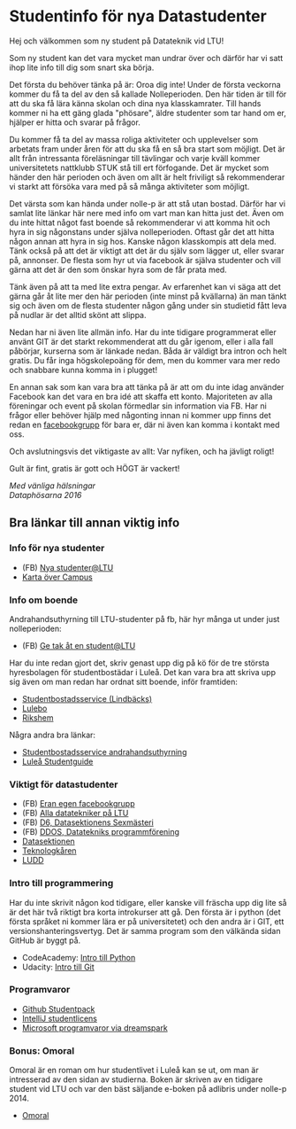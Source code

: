 # Studentinfo för nya Datastudenter #

  Hej och välkommen som ny student på Datateknik vid LTU!

  Som ny student kan det vara mycket man undrar över och därför har vi satt
  ihop lite info till dig som snart ska börja.

  Det första du behöver tänka på är: Oroa dig inte! Under de första veckorna
  kommer du få ta del av den så kallade Nolleperioden. Den här tiden är till
  för att du ska få lära känna skolan och dina nya klasskamrater. Till hands
  kommer ni ha ett gäng glada "phösare", äldre studenter som tar hand om er,
  hjälper er hitta och svarar på frågor.

  Du kommer få ta del av massa roliga aktiviteter och upplevelser som arbetats
  fram under åren för att du ska få en så bra start som möjligt. Det är allt
  från intressanta föreläsningar till tävlingar och varje kväll kommer
  universitetets nattklubb STUK stå till ert förfogande. Det är mycket som
  händer den här perioden och även om allt är helt friviligt så rekommenderar
  vi starkt att försöka vara med på så många aktiviteter som möjligt.

  Det värsta som kan hända under nolle-p är att stå utan bostad. Därför har vi
  samlat lite länkar här nere med info om vart man kan hitta just det. Även om
  du inte hittat något fast boende så rekommenderar vi att komma hit och hyra
  in sig någonstans under själva nolleperioden. Oftast går det att hitta någon
  annan att hyra in sig hos. Kanske någon klasskompis att dela med. Tänk också
  på att det är viktigt att det är du själv som lägger ut,
  eller svarar på, annonser. De flesta som hyr ut via facebook är själva studenter
  och vill gärna att det är den som önskar hyra som de får prata med.

  Tänk även på att ta med lite extra pengar. Av erfarenhet kan vi säga att det
  gärna går åt lite mer den här perioden (inte minst på kvällarna)
  än man tänkt sig och även om de flesta studenter någon gång under sin studietid
  fått leva på nudlar är det alltid skönt att slippa.

  Nedan har ni även lite allmän info. Har du inte tidigare programmerat eller
  använt GIT är det starkt rekommenderat att du går igenom, eller i alla fall
  påbörjar, kurserna som är länkade nedan. Båda är väldigt bra intron och helt
  gratis. Du får inga högskolepoäng för dem, men du kommer vara mer redo och
  snabbare kunna komma in i plugget!

  En annan sak som kan vara bra att tänka på är att om du inte idag använder
  Facebook kan det vara en bra idé att skaffa ett konto.
  Majoriteten av alla föreningar och event på skolan förmedlar sin information
  via FB. Har ni frågor eller behöver hjälp med någonting innan ni kommer upp
  finns det redan en [facebookgrupp](https://www.facebook.com/group/datateknik16/)
  för bara er, där ni även kan komma i kontakt med oss.

  Och avslutningsvis det viktigaste av allt: Var nyfiken, och ha jävligt roligt!

  Gult är fint, gratis är gott och HÖGT är vackert!


  _Med vänliga hälsningar      
  Dataphösarna 2016_

## Bra länkar till annan viktig info

### Info för nya studenter

  * (FB) [Nya studenter@LTU](https://www.facebook.com/groups/249379248513482/)
  * [Karta över Campus](http://www.ltu.se/maps/campusmap/)

### Info om boende

  Andrahandsuthyrning till LTU-studenter på fb, här hyr många ut under just
  nolleperioden:

  * (FB) [Ge tak åt en student@LTU](https://www.facebook.com/groups/185241421543279/)

  Har du inte redan gjort det, skriv genast upp dig på kö för de tre största
  hyresbolagen för studentbostädar i Luleå. Det kan vara bra att skriva upp
  sig även om man redan har ordnat sitt boende, inför framtiden:

  * [Studentbostadsservice (Lindbäcks)](http://www.studentbostadsservice.se)
  * [Lulebo](http://www.lulebo.se)
  * [Rikshem](http://www.rikshem.se)

  Några andra bra länkar: 

  * [Studentbostadsservice andrahandsuthyrning](http://www.studentbostadsservice.se/andrahandsformedling/)
  * [Luleå Studentguide](http://www.luleastudent.se/studentboende)

### Viktigt för datastudenter

  * (FB) [Eran egen facebookgrupp](https://www.facebook.com/groups/datateknik16/)
  * (FB) [Alla datatekniker på LTU](https://www.facebook.com/groups/340801326035607/)
  * (FB) [D6, Datasektionens Sexmästeri](https://www.facebook.com/D6.ltu/)
  * (FB) [DDOS, Datatekniks programmförening](https://www.facebook.com/LTUDDOS/)
  * [Datasektionen](http://www.datasektionen.com/)
  * [Teknologkåren](http://teknologkaren.se/)
  * [LUDD](http://www.ludd.ltu.se/w2/index.php/Main_Page)

### Intro till programmering

  Har du inte skrivit någon kod tidigare, eller kanske vill fräscha upp dig lite så är
  det här två riktigt bra korta introkurser att gå. Den första är i python (det första
  språket ni kommer lära er på universitetet) och den andra är i GIT, ett
  versionshanteringsvertyg. Det är samma program som den välkända sidan GitHub är byggt
  på.

  * CodeAcademy: [Intro till Python](https://www.codecademy.com/learn/python)
  * Udacity: [Intro till Git](https://www.udacity.com/course/how-to-use-git-and-github--ud775)

### Programvaror

  * [Github Studentpack](https://education.github.com/pack)
  * [IntelliJ studentlicens](http://www.jetbrains.com/student/)
  * [Microsoft programvaror via dreamspark](https://goo.gl/FjDuij)

### Bonus: Omoral

  Omoral är en roman om hur studentlivet i Luleå kan se ut, om man är intresserad av
  den sidan av studierna.
  Boken är skriven av en tidigare student vid LTU och var den bäst säljande e-boken
  på adlibris under nolle-p 2014.

  * [Omoral](http://www.omoral.com/)

